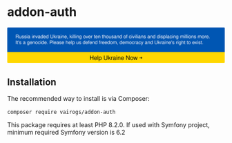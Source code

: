 # addon-auth

[![Stand With Ukraine](https://raw.githubusercontent.com/vshymanskyy/StandWithUkraine/main/banner2-direct.svg)](https://vshymanskyy.github.io/StandWithUkraine)

Installation
------------

The recommended way to install is via Composer:

```
composer require vairogs/addon-auth
```

This package requires at least PHP 8.2.0. If used with Symfony project, minimum required Symfony version is 6.2
